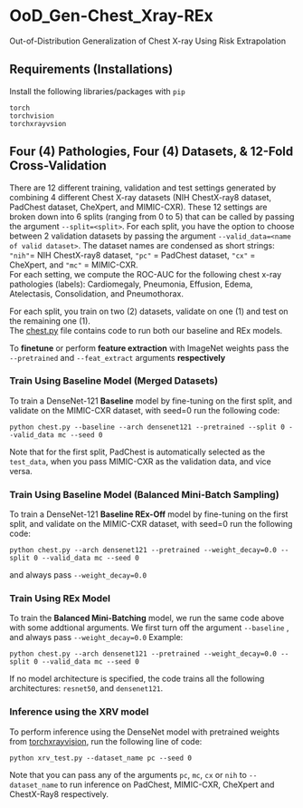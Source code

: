 # OoD_Gen-Chest_Xray-REx
Out-of-Distribution Generalization of Chest X-ray Using Risk Extrapolation

## Requirements (Installations)
Install the following libraries/packages with `pip`
```
torch 
torchvision
torchxrayvsion
```
## Four (4) Pathologies, Four (4) Datasets, & 12-Fold Cross-Validation
There are 12 different training, validation and test settings generated by combining 4 different Chest X-ray datasets (NIH ChestX-ray8 dataset, PadChest dataset, CheXpert, and MIMIC-CXR). These 12 settings are broken down into 6 splits (ranging from 0 to 5) that can be called by passing the argument `--split=<split>`. For each split, you have the option to choose between 2 validation datasets by passing the argument `--valid_data=<name of valid dataset>`. 
The dataset names are condensed as short strings: `"nih"`= NIH ChestX-ray8 dataset, `"pc"` = PadChest dataset, `"cx"` = CheXpert, and `"mc"` = MIMIC-CXR. \
For each setting, we compute the ROC-AUC for the following chest x-ray pathologies (labels): Cardiomegaly, Pneumonia, Effusion, Edema, Atelectasis, Consolidation, and Pneumothorax.

For each split, you train on two (2) datasets, validate on one (1) and test on the remaining one (1). \
The [chest.py](https://github.com/etetteh/OoD_Gen-Chest_Xray-REx/blob/main/chest.py) file contains code to run both our baseline and REx models.

To **finetune** or perform **feature extraction** with ImageNet weights pass the `--pretrained` and `--feat_extract` arguments **respectively**

### Train Using Baseline Model (Merged Datasets)
To train a DenseNet-121 **Baseline** model by fine-tuning on the first split, and validate on the MIMIC-CXR dataset, with seed=0 run the following code:
```
python chest.py --baseline --arch densenet121 --pretrained --split 0 --valid_data mc --seed 0
```
Note that for the first split, PadChest is automatically selected as the `test_data`, when you pass MIMIC-CXR as the validation data, and vice versa.

### Train Using Baseline Model (Balanced Mini-Batch Sampling)
To train a DenseNet-121 **Baseline REx-Off** model by fine-tuning on the first split, and validate on the MIMIC-CXR dataset, with seed=0 run the following code:
```
python chest.py --arch densenet121 --pretrained --weight_decay=0.0 --split 0 --valid_data mc --seed 0
```
and always pass `--weight_decay=0.0` 

### Train Using REx Model
To train the **Balanced Mini-Batching** model, we run the same code above with some addtional arguments. We first turn off the argument `--baseline` , and always pass `--weight_decay=0.0` Example: 
```
python chest.py --arch densenet121 --pretrained --weight_decay=0.0 --split 0 --valid_data mc --seed 0
```
If no model architecture is specified, the code trains all the following architectures: `resnet50`, and `densenet121`.

### Inference using the XRV model
To perform inference using the DenseNet model with pretrained weights from [torchxrayvision](https://github.com/mlmed/torchxrayvision), run the following line of code:
```
python xrv_test.py --dataset_name pc --seed 0
```
Note that you can pass any of the arguments `pc`, `mc`, `cx` or `nih` to `--dataset_name` to run inference on PadChest, MIMIC-CXR, CheXpert and ChestX-Ray8 respectively. 
